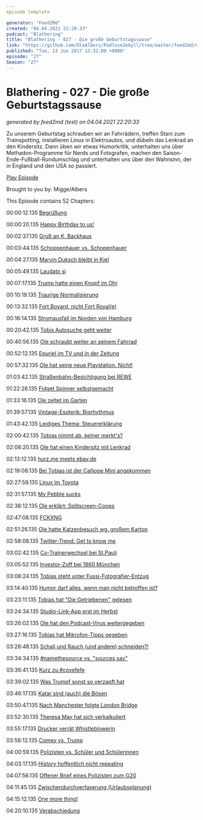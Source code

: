 ```yaml
---
episode template

generator: "Feed2Md"
created: "04.04.2021 22:20:33"
podcast: "Blathering"
title: "Blathering - 027 - Die große Geburtstagssause"
link: "https://github.com/OleAlbers/PodloveJekyll/tree/master/feed2md/example/export/seasons/2/2017/6/Blathering___027___Die_große_Geburtstagssause.md"
published: "Tue, 13 Jun 2017 12:32:00 +0000"
episode: "27"
Season: "27"
---
```


# Blathering - 027 - Die große Geburtstagssause
_generated by feed2md (test) on 04.04.2021 22:20:33_

Zu unserem Geburtstag schrauben wir an Fahrrädern, treffen Stani zum Trainspotting, installieren Linux in Elektroautos, und dübeln das Lenkrad an den Kindersitz. Dann üben wir etwas Humorkritik, unterhalten uns über Methadon-Programme für Nerds und Fotografen, machen  den Saison-Ende-Fußball-Rundumschlag und unterhalten uns über den Wahnsinn, der in England und den USA so passiert.

[Play Episode](https://www.blathering.de/podlove/file/260/s/feed/c/mp3/blathering_027.mp3)

Brought to you by: Migge/Albers

This Episode contains 52 Chapters:


00:00:12.135 [Begrüßung]()

00:00:20.135 [Happy Birthday to us!](https://twitter.com/nullnummern/status/873294948942184448)

00:02:37.135 [Gruß an K. Backhaus](https://twitter.com/KBMusicmc/status/869539824453140480)

00:03:44.135 [Schoppenhauer vs. Schopenhauer](https://de.wikipedia.org/wiki/Arthur_Schopenhauer)

00:04:27.135 [Marvin Duksch bleibt in Kiel](https://www.fcstpauli.com/news/der-fc-st-pauli-leiht-marvin-ducksch-bis-2018-an-holstein-kiel-aus/)

00:05:49.135 [Laudato si](https://de.wikipedia.org/wiki/Laudato_si%E2%80%99)

00:07:17.135 [Trump hatte einen Knopf im Ohr](http://uebermedien.de/16179/donald-trumps-fast-unsichtbarer-kopfhoerer/)

00:10:19.135 [Traurige Normalisierung](http://www.spiegel.de/netzwelt/web/islamistischer-terror-in-europa-unsere-sicherheit-ist-eine-inszenierung-a-1150015.html)

00:13:32.135 [Fort Boyard, nicht Fort Royal(e)](https://de.m.wikipedia.org/wiki/Fort_Boyard_(Fernsehserie))

00:16:14.135 [Stromausfall im Norden von Hamburg](https://www.youtube.com/watch?v=F0Ee8N31Ymw)

00:20:42.135 [Tobis Autosuche geht weiter](https://www.youtube.com/watch?v=SnZ06RNena8)

00:40:56.135 [Ole schraubt weiter an seinem Fahrrad](https://www.youtube.com/watch?v=AfBsNclvrbw)

00:52:12.135 [Epuriel im TV und in der Zeitung](https://plus.google.com/108159184282838937357)

00:57:32.135 [Ole hat seine neue Playstation. Nicht!](https://plus.google.com/+OleAlbers/posts/bpLBFnVf3gL)

01:03:42.135 [Straßenbahn-Besichtigung bei REWE](http://www.hamburger-wochenblatt.de/eppendorf/lokales/eine-bahn-kehrt-heim-d31627.html)

01:22:26.135 [Fidget Spinner selbstgemacht](https://www.instagram.com/p/BU7Huy6Bs2J/)

01:33:16.135 [Ole zeltet im Garten](https://www.vaude.com/de-DE/Produkte/Zelte/)

01:39:57.135 [Vintage-Esoterik: Biorhythmus](https://de.wikipedia.org/wiki/Biorhythmus_(Mantik))

01:43:42.135 [Leidiges Thema: Steuererklärung](https://www.taxman.de/)

02:00:42.135 [Tobias nimmt ab, keiner merkt's?](https://www.tobiasmigge.de/2016/10/11/063-fettlogik-%C3%BCberwinden/)

02:08:20.135 [Ole hat einen Kindersitz mit Lenkrad](http://www.playseat.com/de/playseats-spielesitz)

02:13:12.135 [hurz.me meets ebay.de](http://hurz.me/)

02:19:08.135 [Bei Tobias ist der Calliope Mini angekommen](http://calliope.cc/)

02:27:59.135 [Linux im Toyota](https://www.golem.de/news/automotive-grade-linux-toyota-bringt-auto-linux-auf-den-markt-1706-128156.html)

02:31:57.135 [My Pebble sucks](https://codyswartz.us/wp/devices/how-to-find-out-what-is-draining-your-pebbles-battery)

02:38:12.135 [Ole erklärt: Splitscreen-Coops](https://plus.google.com/+OleAlbers/posts/7GGwMrDtwG2)

02:47:08.135 [FCKXNG](https://twitter.com/ChristophKappes/status/869952771340070914)

02:51:26.135 [Ole hatte Katzenbesuch wg. großem Karton](http://www.atlantis-berlin.de/index.php/filiale-hamburg)

02:58:08.135 [Twitter-Trend: Get to know me](https://twitter.com/Genderbeitrag/status/871695919984640000)

03:02:42.135 [Co-Trainerwechsel bei St.Pauli](https://www.fcstpauli.com/news/markus-gellhaus-neuer-co-trainer-beim-fc-st-pauli/)

03:05:52.135 [Investor-Zoff bei 1860 München](https://plus.google.com/+OleAlbers/posts/Ws77bcAGCL1)

03:08:24.135 [Tobias steht unter Fussi-Fotografier-Entzug](http://www.fussball.de/spiel/bramfeld-1a-tus-berne-1a/-/spiel/01SQ6J9U2C000000VS54898EVUVJFG5P#!/section/stage)

03:14:40.135 [Humor darf alles, wenn man nicht betroffen ist?](https://www.tobiasmigge.de/2017/06/08/justian-007-papasein/)

03:23:11.135 [Tobias hat "Die Getriebenen" gelesen](https://www.tobiasmigge.de/2017/06/06/2read-080-die-getriebenen/)

03:24:34.135 [Studio-Link-App erst im Herbst](https://sendegate.de/t/app-fuer-smartphone/5466/4)

03:26:02.135 [Ole hat den Podcast-Virus weitergegeben](https://www.amazon.de/MIC-900B-Kondensator-Mikrofon-Studio-Aufnahmen-Nierencharakteristik/dp/B00AE4T0Q2)

03:27:16.135 [Tobias hat Mikrofon-Tipps gegeben](https://www.amazon.de/Rode-Studioqualit%C3%A4t-USB-Kondensatormikrofon-Tischstativ-Popschutz/dp/B00KQPGRRE)

03:28:48.135 [Schall und Rauch (und andere) schneiden?!](http://schallrauch.hoersuppe.de/sur/show/sur023)

03:34:34.135 [#namethesource vs. "sources say"](https://twitter.com/tmigge/status/869861143132733441)

03:36:41.135 [Kurz zu #covefefe](https://twitter.com/realDonaldTrump/status/869858333477523458)

03:39:02.135 [Was Trumpf sonst so verzapft hat](http://www.taz.de/!5417490/)

03:46:17.135 [Katar sind (auch) die Bösen](http://www.sueddeutsche.de/politik/persischer-golf-gabriel-sieht-kriegsgefahr-in-katar-1.3541969)

03:50:47.135 [Nach Manchester folgte London Bridge](https://www.welt.de/newsticker/dpa_nt/infoline_nt/brennpunkte_nt/article165258650/Alle-drei-Londoner-Terroristen-waren-den-Behoerden-bekannt.html)

03:52:30.135 [Theresa May hat sich verkalkuliert](http://www.telegraph.co.uk/news/2017/04/20/june-marks-end-may-jeremy-corbyn-meets-people-really-do-think/)

03:55:17.135 [Drucker verrät Whistleblowerin](https://www.golem.de/news/drucker-the-intercept-verraet-mutmassliche-nsa-quelle-1706-128228.html)

03:58:12.135 [Comey vs. Trump](http://www.spiegel.de/politik/ausland/donald-trump-zu-aussage-unter-eid-in-russland-affaere-bereit-a-1151513.html)

04:00:59.135 [Polizisten vs. Schüler und Schülerinnen](http://www.lautgegennazis.de/was-seid-ihr-bloss-fu%CC%88r-menschen-alter-von-leonhard-f-seidl/)

04:03:17.135 [History hoffentlich nicht repeating](http://www.wrint.de/2017/06/02/wr702-benno-ohnesorg/)

04:07:56.135 [Offener Brief eines Polizisten zum G20](https://www.facebook.com/polizISTmensch/posts/1545261238848626:0)

04:11:45.135 [Zwischendurchverfaserung (Urlaubsplanung)](http://vb-audio.pagesperso-orange.fr/Voicemeeter/banana.htm)

04:15:12.135 [One more thing!](https://www.banggood.com/Multifunctional-Bluetooth-Control-Gamepad-Shutter-Mouse-For-iPhone-p-961986.html)

04:20:10.135 [Verabschiedung]()


